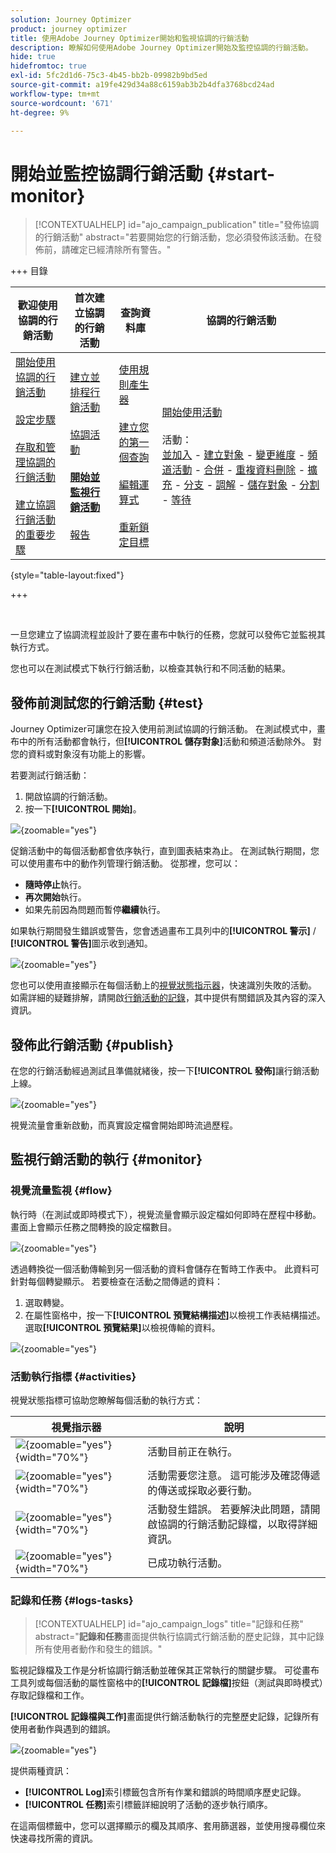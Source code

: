 ```yaml
---
solution: Journey Optimizer
product: journey optimizer
title: 使用Adobe Journey Optimizer開始和監視協調的行銷活動
description: 瞭解如何使用Adobe Journey Optimizer開始及監控協調的行銷活動。
hide: true
hidefromtoc: true
exl-id: 5fc2d1d6-75c3-4b45-bb2b-09982b9bd5ed
source-git-commit: a19fe429d34a88c6159ab3b2b4dfa3768bcd24ad
workflow-type: tm+mt
source-wordcount: '671'
ht-degree: 9%

---
```


# 開始並監控協調行銷活動 {#start-monitor}

>[!CONTEXTUALHELP]
>id="ajo_campaign_publication"
>title="發佈協調的行銷活動"
>abstract="若要開始您的行銷活動，您必須發佈該活動。在發佈前，請確定已經清除所有警告。"

+++ 目錄

| 歡迎使用協調的行銷活動 | 首次建立協調的行銷活動 | 查詢資料庫 | 協調的行銷活動 |
|---|---|---|---|
| [開始使用協調的行銷活動](gs-orchestrated-campaigns.md)<br/><br/>[設定步驟](configuration-steps.md)<br/><br/>[存取和管理協調的行銷活動](access-manage-orchestrated-campaigns.md)<br/><br/>[建立協調行銷活動的重要步驟](gs-campaign-creation.md) | [建立並排程行銷活動](create-orchestrated-campaign.md)<br/><br/>[協調活動](orchestrate-activities.md)<br/><br/><b>[開始並監視行銷活動](start-monitor-campaigns.md)</b><br/><br/>[報告](reporting-campaigns.md) | [使用規則產生器](orchestrated-rule-builder.md)<br/><br/>[建立您的第一個查詢](build-query.md)<br/><br/>[編輯運算式](edit-expressions.md)<br/><br/>[重新鎖定目標](retarget.md) | [開始使用活動](activities/about-activities.md)<br/><br/>活動：<br/>[並加入](activities/and-join.md) - [建立對象](activities/build-audience.md) - [變更維度](activities/change-dimension.md) - [頻道活動](activities/channels.md) - [合併](activities/combine.md) - [重複資料刪除](activities/deduplication.md) - [擴充](activities/enrichment.md) - [分支](activities/fork.md) - [調解](activities/reconciliation.md) - [儲存對象](activities/save-audience.md) - [分割](activities/split.md) - [等待](activities/wait.md) |

{style="table-layout:fixed"}

+++

<br/>

一旦您建立了協調流程並設計了要在畫布中執行的任務，您就可以發佈它並監視其執行方式。

您也可以在測試模式下執行行銷活動，以檢查其執行和不同活動的結果。

## 發佈前測試您的行銷活動 {#test}

Journey Optimizer可讓您在投入使用前測試協調的行銷活動。 在測試模式中，畫布中的所有活動都會執行，但&#x200B;**[!UICONTROL 儲存對象]**&#x200B;活動和頻道活動除外。 對您的資料或對象沒有功能上的影響。

若要測試行銷活動：

1. 開啟協調的行銷活動。
2. 按一下&#x200B;**[!UICONTROL 開始]**。

![](assets/campaign-start.png){zoomable="yes"}

促銷活動中的每個活動都會依序執行，直到圖表結束為止。 在測試執行期間，您可以使用畫布中的動作列管理行銷活動。 從那裡，您可以：

* **隨時停止**&#x200B;執行。
* **再次開始**&#x200B;執行。
* 如果先前因為問題而暫停&#x200B;**繼續**&#x200B;執行。

如果執行期間發生錯誤或警告，您會透過畫布工具列中的&#x200B;**[!UICONTROL 警示]** / **[!UICONTROL 警告]**&#x200B;圖示收到通知。

![](assets/campaign-warning.png){zoomable="yes"}

您也可以使用直接顯示在每個活動上的[視覺狀態指示器](#activities)，快速識別失敗的活動。 如需詳細的疑難排解，請開啟[行銷活動的記錄](#logs-tasks)，其中提供有關錯誤及其內容的深入資訊。

## 發佈此行銷活動 {#publish}

在您的行銷活動經過測試且準備就緒後，按一下&#x200B;**[!UICONTROL 發佈]**&#x200B;讓行銷活動上線。

![](assets/campaign-publish.png){zoomable="yes"}

視覺流量會重新啟動，而真實設定檔會開始即時流過歷程。

## 監視行銷活動的執行 {#monitor}

### 視覺流量監視 {#flow}

執行時（在測試或即時模式下），視覺流量會顯示設定檔如何即時在歷程中移動。 畫面上會顯示任務之間轉換的設定檔數目。

![](assets/workflow-execution.png){zoomable="yes"}

透過轉換從一個活動傳輸到另一個活動的資料會儲存在暫時工作表中。 此資料可針對每個轉變顯示。 若要檢查在活動之間傳遞的資料：

1. 選取轉變。
1. 在屬性窗格中，按一下&#x200B;**[!UICONTROL 預覽結構描述]**&#x200B;以檢視工作表結構描述。 選取&#x200B;**[!UICONTROL 預覽結果]**&#x200B;以檢視傳輸的資料。

![](assets/transition.png){zoomable="yes"}

### 活動執行指標 {#activities}

視覺狀態指標可協助您瞭解每個活動的執行方式：

| 視覺指示器 | 說明 |
|-----|------------|
| ![](assets/activity-status-pending.png){zoomable="yes"}{width="70%"} | 活動目前正在執行。 |
| ![](assets/activity-status-orange.png){zoomable="yes"}{width="70%"} | 活動需要您注意。 這可能涉及確認傳遞的傳送或採取必要行動。 |
| ![](assets/activity-status-red.png){zoomable="yes"}{width="70%"} | 活動發生錯誤。 若要解決此問題，請開啟協調的行銷活動記錄檔，以取得詳細資訊。 |
| ![](assets/activity-status-green.png){zoomable="yes"}{width="70%"} | 已成功執行活動。 |

### 記錄和任務 {#logs-tasks}

>[!CONTEXTUALHELP]
>id="ajo_campaign_logs"
>title="記錄和任務"
>abstract="**記錄和任務**&#x200B;畫面提供執行協調式行銷活動的歷史記錄，其中記錄所有使用者動作和發生的錯誤。"

監視記錄檔及工作是分析協調行銷活動並確保其正常執行的關鍵步驟。 可從畫布工具列或每個活動的屬性窗格中的&#x200B;**[!UICONTROL 記錄檔]**&#x200B;按鈕（測試與即時模式）存取記錄檔和工作。

**[!UICONTROL 記錄檔與工作]**&#x200B;畫面提供行銷活動執行的完整歷史記錄，記錄所有使用者動作與遇到的錯誤。

![](assets/workflow-logs.png){zoomable="yes"}

提供兩種資訊：

* **[!UICONTROL Log]**&#x200B;索引標籤包含所有作業和錯誤的時間順序歷史記錄。
* **[!UICONTROL 任務]**&#x200B;索引標籤詳細說明了活動的逐步執行順序。

在這兩個標籤中，您可以選擇顯示的欄及其順序、套用篩選器，並使用搜尋欄位來快速尋找所需的資訊。
